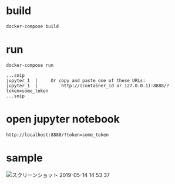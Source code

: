 # build

```
docker-compose build
```


# run

```
docker-compose run

...snip
jupyter_1  |     Or copy and paste one of these URLs:
jupyter_1  |         http://(container_id or 127.0.0.1):8888/?token=some_token
...snip
```


# open jupyter notebook

```
http://localhost:8888/?token=some_token
```

# sample

![スクリーンショット 2019-05-14 14 53 37](https://user-images.githubusercontent.com/1496543/57673796-38950280-7658-11e9-8fb0-be78445d04d5.png)

